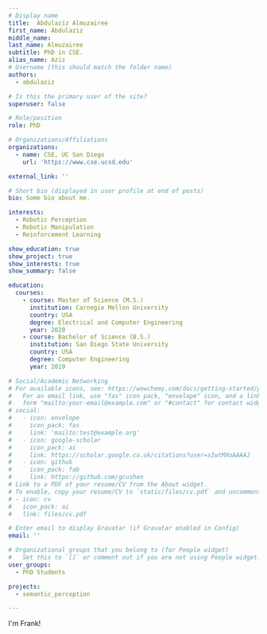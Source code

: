 ```yaml
---
# Display name
title:  Abdulaziz Almuzairee 
first_name: Abdulaziz
middle_name: 
last_name: Almuzairee
subtitle: PhD in CSE.
alias_name: Aziz
# Username (this should match the folder name)
authors:
  - abdulaziz

# Is this the primary user of the site?
superuser: false

# Role/position
role: PhD

# Organizations/Affiliations
organizations:
  - name: CSE, UC San Diego
    url: 'https://www.cse.ucsd.edu'

external_link: ''

# Short bio (displayed in user profile at end of posts)
bio: Some bio about me.

interests:
  - Robotic Perception
  - Robotic Manipulation
  - Reinforcement Learning

show_education: true
show_project: true
show_interests: true
show_summary: false

education:
  courses:
    - course: Master of Science (M.S.) 
      institution: Carnegie Mellon University
      country: USA
      degree: Electrical and Computer Engineering
      year: 2020
    - course: Bachelor of Science (B.S.)
      institution: San Diego State University
      country: USA
      degree: Computer Engineering
      year: 2019

# Social/Academic Networking
# For available icons, see: https://wowchemy.com/docs/getting-started/page-builder/#icons
#   For an email link, use "fas" icon pack, "envelope" icon, and a link in the
#   form "mailto:your-email@example.com" or "#contact" for contact widget.
# social:
#   - icon: envelope
#     icon_pack: fas
#     link: 'mailto:test@example.org'
#   - icon: google-scholar
#     icon_pack: ai
#     link: https://scholar.google.co.uk/citations?user=sIwtMXoAAAAJ
#   - icon: github
#     icon_pack: fab
#     link: https://github.com/gcushen
# Link to a PDF of your resume/CV from the About widget.
# To enable, copy your resume/CV to `static/files/cv.pdf` and uncomment the lines below.
# - icon: cv
#   icon_pack: ai
#   link: files/cv.pdf

# Enter email to display Gravatar (if Gravatar enabled in Config)
email: ''

# Organizational groups that you belong to (for People widget)
#   Set this to `[]` or comment out if you are not using People widget.
user_groups:
  - PhD Students

projects:
  - semantic_perception

---
```


I'm Frank!